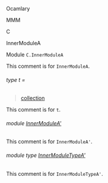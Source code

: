 Ocamlary

MMM

C

InnerModuleA

Module `C.InnerModuleA`

This comment is for `InnerModuleA`.

<a id="type-t"></a>

###### type t =

> [collection](Ocamlary.module-type-MMM.C.md#type-collection)

This comment is for `t`.

<a id="module-InnerModuleA'"></a>

###### module [InnerModuleA'](Ocamlary.module-type-MMM.C.InnerModuleA.InnerModuleA'.md)

This comment is for `InnerModuleA'`.

<a id="module-type-InnerModuleTypeA'"></a>

###### module type [InnerModuleTypeA'](Ocamlary.module-type-MMM.C.InnerModuleA.module-type-InnerModuleTypeA'.md)

This comment is for `InnerModuleTypeA'`.
